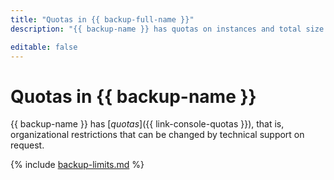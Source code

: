 ```yaml
---
title: "Quotas in {{ backup-full-name }}"
description: "{{ backup-name }} has quotas on instances and total size of backups. For more information about the service restrictions, read this article."

editable: false
---
```


# Quotas in {{ backup-name }}

{{ backup-name }} has [_quotas_]({{ link-console-quotas }}), that is, organizational restrictions that can be changed by technical support on request.

{% include [backup-limits.md](../../_includes/backup-limits.md) %}
